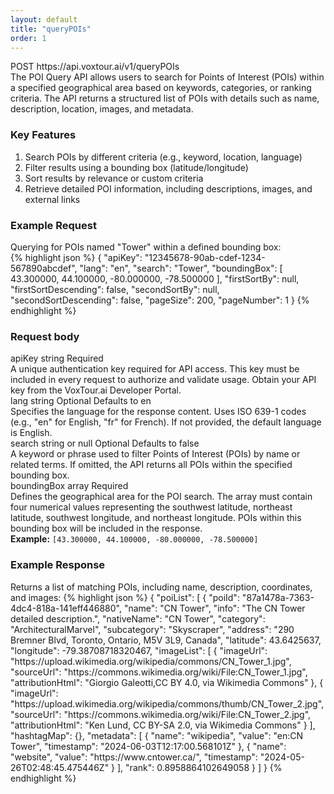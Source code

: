 ```yaml
---
layout: default
title: "queryPOIs"
order: 1
---
```


<div class="api-url-box"><span>POST</span> https://api.voxtour.ai/v1/queryPOIs</div>
<div>The POI Query API allows users to search for Points of Interest (POIs) within a specified geographical area based on keywords, categories, or ranking criteria. The API returns a structured list of POIs with details such as name, description, location, images, and metadata.</div>
<h3>Key Features</h3>
<ol>
<li>Search POIs by different criteria (e.g., keyword, location, language)</li>
<li>Filter results using a bounding box (latitude/longitude)</li>
<li>Sort results by relevance or custom criteria</li>
<li>Retrieve detailed POI information, including descriptions, images, and external links</li>
</ol>
<h3>Example Request</h3>
<div>Querying for POIs named "Tower" within a defined bounding box:</div>
{% highlight json %}
{
   "apiKey": "12345678-90ab-cdef-1234-567890abcdef",
   "lang": "en",
   "search": "Tower",
   "boundingBox": [
       43.300000,
       44.100000,
       -80.000000,
       -78.500000
   ],
   "firstSortBy": null,
   "firstSortDescending": false,
   "secondSortBy": null,
   "secondSortDescending": false,
   "pageSize": 200,
   "pageNumber": 1
}
{% endhighlight %}
<h3>Request body</h3>
<div class="request-vars">
    <span class="request-var-name">apiKey</span> 
    <span class="request-var-type">string</span> 
    <span class="request-var-required">Required</span>
</div>
<div class="request-vars-description">A unique authentication key required for API access. This key must be included in every request to authorize and validate usage. Obtain your API key from the VoxTour.ai Developer Portal.</div>
<div class="request-vars">
    <span class="request-var-name">lang</span> 
    <span class="request-var-type">string</span> 
    <span class="request-var-optional">Optional</span>
    <span class="request-var-defaults">Defaults to en</span>
</div>
<div class="request-vars-description">
    Specifies the language for the response content. Uses ISO 639-1 codes (e.g., "en" for English, "fr" for French). If not provided, the default language is English.
</div>
<div class="request-vars">
    <span class="request-var-name">search</span> 
    <span class="request-var-type">string or null</span> 
    <span class="request-var-optional">Optional</span>
    <span class="request-var-defaults">Defaults to false</span>
</div>
<div class="request-vars-description">
    A keyword or phrase used to filter Points of Interest (POIs) by name or related terms. If omitted, the API returns all POIs within the specified bounding box.
</div>
<div class="request-vars">
    <span class="request-var-name">boundingBox</span> 
    <span class="request-var-type">array</span> 
    <span class="request-var-required">Required</span>
</div>
<div class="request-vars-description">
    Defines the geographical area for the POI search. The array must contain four numerical values representing the southwest latitude, northeast latitude, southwest longitude, and northeast longitude. POIs within this bounding box will be included in the response.
    <br><strong>Example:</strong> <code>[43.300000, 44.100000, -80.000000, -78.500000]</code>
</div>

<h3>Example Response</h3>
Returns a list of matching POIs, including name, description, coordinates, and images:
{% highlight json %}
{
"poiList": [
{
"poiId": "87a1478a-7363-4dc4-818a-141eff446880",
"name": "CN Tower",
"info": "The CN Tower detailed description.",
"nativeName": "CN Tower",
"category": "ArchitecturalMarvel",
"subcategory": "Skyscraper",
"address": "290 Bremner Blvd, Toronto, Ontario, M5V 3L9, Canada",
"latitude": 43.6425637,
"longitude": -79.38708718320467,
"imageList": [
{
"imageUrl": "https://upload.wikimedia.org/wikipedia/commons/CN_Tower_1.jpg",
"sourceUrl": "https://commons.wikimedia.org/wiki/File:CN_Tower_1.jpg",
"attributionHtml": "Giorgio Galeotti,CC BY 4.0, via Wikimedia Commons"
},
{
"imageUrl": "https://upload.wikimedia.org/wikipedia/commons/thumb/CN_Tower_2.jpg",
"sourceUrl": "https://commons.wikimedia.org/wiki/File:CN_Tower_2.jpg",
"attributionHtml": "Ken Lund, CC BY-SA 2.0, via Wikimedia Commons"
}
],
"hashtagMap": {},
"metadata": [
{
"name": "wikipedia",
"value": "en:CN Tower",
"timestamp": "2024-06-03T12:17:00.568101Z"
},
{
"name": "website",
"value": "https://www.cntower.ca/",
"timestamp": "2024-05-26T02:48:45.475446Z"
}
],
"rank": 0.8958864102649058
}
]
}
{% endhighlight %}
